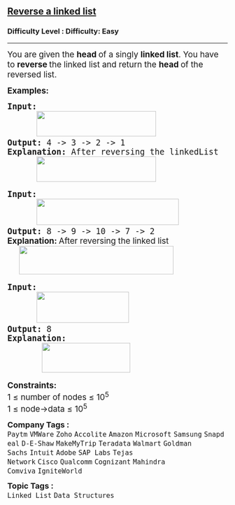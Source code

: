 <h2><a href="https://www.geeksforgeeks.org/problems/reverse-a-linked-list/1?utm_source=geeksforgeeks&utm_medium=ml_article_practice_tab&utm_campaign=article_practice_tab">Reverse a linked list</a></h2><h3>Difficulty Level : Difficulty: Easy</h3><hr><div class="problems_problem_content__Xm_eO"><p><span style="font-size: 18.6667px;">You are given the <strong>head </strong>of a singly <strong>linked list</strong>. You have to <strong>reverse </strong>the linked list and return the <strong>head </strong>of the reversed list.</span></p>
<p><span style="font-size: 14pt;"><strong>Examples:</strong></span></p>
<pre><span style="font-size: 14pt;"><strong>Input:<br>      <img src="https://media.geeksforgeeks.org/img-practice/prod/addEditProblem/906653/Web/Other/blobid0_1754978270.webp" width="273" height="58"></strong>
<strong>Output: </strong>4 -&gt; 3 -&gt; 2 -&gt; 1<strong>
Explanation: </strong>After reversing the linkedList<strong><br>      <img src="https://media.geeksforgeeks.org/img-practice/prod/addEditProblem/906653/Web/Other/blobid1_1754978326.webp" width="273" height="58"><br></strong></span></pre>
<pre><span style="font-size: 14pt;"><strong>Input: <br>      <img src="https://media.geeksforgeeks.org/img-practice/prod/addEditProblem/906653/Web/Other/blobid2_1754978468.webp" width="325" height="60"></strong>
<strong>Output: </strong>8 -&gt; 9 -&gt; 10 -&gt; 7 -&gt; 2</span><br><span style="font-size: 14pt;"><strong style="font-family: -apple-system, BlinkMacSystemFont, 'Segoe UI', Roboto, Oxygen, Ubuntu, Cantarell, 'Open Sans', 'Helvetica Neue', sans-serif;">Explanation: </strong><span style="font-family: -apple-system, BlinkMacSystemFont, 'Segoe UI', Roboto, Oxygen, Ubuntu, Cantarell, 'Open Sans', 'Helvetica Neue', sans-serif;">After reversing the linked list</span><strong style="font-family: -apple-system, BlinkMacSystemFont, 'Segoe UI', Roboto, Oxygen, Ubuntu, Cantarell, 'Open Sans', 'Helvetica Neue', sans-serif;"><br>      <img src="https://media.geeksforgeeks.org/img-practice/prod/addEditProblem/906653/Web/Other/blobid3_1754978513.webp" width="353" height="65"><br></strong></span></pre>
<pre><span style="font-size: 14pt;"><strong>Input:</strong> <br>      <img src="https://media.geeksforgeeks.org/img-practice/prod/addEditProblem/906653/Web/Other/blobid4_1754978588.webp" width="211" height="71"><br><strong>Output: </strong>8<strong>
Explanation:<br>       <img src="https://media.geeksforgeeks.org/img-practice/prod/addEditProblem/906653/Web/Other/blobid5_1754978638.webp" width="202" height="68"></strong></span></pre>
<p><span style="font-size: 18.6667px;"><strong>Constraints: <br></strong>1 ≤ number of nodes ≤ 10<sup>5</sup><br>1 ≤ node-&gt;data ≤ 10<sup>5</sup></span></p></div><p><span style=font-size:18px><strong>Company Tags : </strong><br><code>Paytm</code>&nbsp;<code>VMWare</code>&nbsp;<code>Zoho</code>&nbsp;<code>Accolite</code>&nbsp;<code>Amazon</code>&nbsp;<code>Microsoft</code>&nbsp;<code>Samsung</code>&nbsp;<code>Snapdeal</code>&nbsp;<code>D-E-Shaw</code>&nbsp;<code>MakeMyTrip</code>&nbsp;<code>Teradata</code>&nbsp;<code>Walmart</code>&nbsp;<code>Goldman Sachs</code>&nbsp;<code>Intuit</code>&nbsp;<code>Adobe</code>&nbsp;<code>SAP Labs</code>&nbsp;<code>Tejas Network</code>&nbsp;<code>Cisco</code>&nbsp;<code>Qualcomm</code>&nbsp;<code>Cognizant</code>&nbsp;<code>Mahindra Comviva</code>&nbsp;<code>IgniteWorld</code>&nbsp;<br><p><span style=font-size:18px><strong>Topic Tags : </strong><br><code>Linked List</code>&nbsp;<code>Data Structures</code>&nbsp;